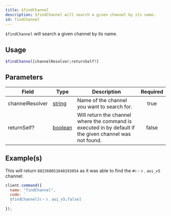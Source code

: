 ```yaml
---
title: $findChannel
description: $findChannel will search a given channel by its name.
id: findChannel
---
```


`$findChannel` will search a given channel by its name.

## Usage

```php
$findChannel[channelResolver;returnSelf?]
```

## Parameters

| Field           | Type                                                                                                | Description                                                                                             | Required |
| --------------- | --------------------------------------------------------------------------------------------------- | ------------------------------------------------------------------------------------------------------- | :------: |
| channelResolver | [string](https://developer.mozilla.org/en-US/docs/Web/JavaScript/Reference/Global_Objects/String)   | Name of the channel you want to search for.                                                             |   true   |
| returnSelf?     | [boolean](https://developer.mozilla.org/en-US/docs/Web/JavaScript/Reference/Global_Objects/Boolean) | Will return the channel where the command is executed in by default if the given channel was not found. |  false   |

## Example(s)

This will return `882360051640193054` as it was able to find the `#⊂・⊃﹐aoi_v5` channel:

```javascript
client.command({
  name: "findChannel",
  code: `
  $findChannel[⊂・⊃﹐aoi_v5;false]
  `
});
```
